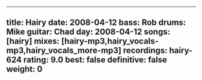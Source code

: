 
---
title: Hairy
date: 2008-04-12
bass:	Rob
drums:	Mike
guitar:	Chad
day: 2008-04-12
songs: [hairy]
mixes: [hairy-mp3,hairy_vocals-mp3,hairy_vocals_more-mp3]
recordings: hairy-624
rating: 9.0
best: false
definitive: false
weight: 0
---
